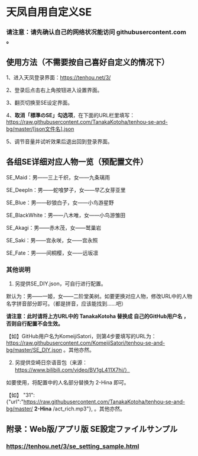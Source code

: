 # 天凤自用自定义SE

### 请注意：请先确认自己的网络状况能访问 githubusercontent.com 。

## 使用方法（不需要按自己喜好自定义的情况下）

1、进入天凤登录界面：https://tenhou.net/3/

2、登录后点击右上角按钮进入设置界面。

3、翻页切换至SE设定界面。

4、**取消「標準のSE」勾选项**，在下面的URL栏里填写：https://raw.githubusercontent.com/TanakaKotoha/tenhou-se-and-bg/master/[json文件名].json 

5、调节音量并试听效果后退出回到登录界面。


## 各组SE详细对应人物一览（预配置文件）

SE_Maid：男——三上千织，女——九条璃雨

SE_DeepIn：男——蛇喰梦子，女——早乙女芽亚里

SE_Blue：男——砂狼白子，女——小鸟游星野

SE_BlackWhite：男——八木唯，女——小鸟游雏田

SE_Akagi：男——赤木茂，女——鹫巢岩

SE_Saki：男——宫永咲，女——宫永照

SE_Fate：男——间桐樱，女——远坂凛


### 其他说明

1. 另提供SE_DIY.json，可自行进行配置。

默认为：男——一姬，女——二阶堂美树。如要更换对应人物，修改URL中的人物名字拼音部分即可。（都是拼音，应该能找到……吧）

**请注意：此时请将上方URL中的 TanakaKotoha 替换成 自己的GitHub用户名 ，否则自行配置不会生效。**

【如】GitHub用户名为KomeijiSatori，则第4步要填写的URL为：https://raw.githubusercontent.com/KomeijiSatori/tenhou-se-and-bg/master/SE_DIY.json 。其他亦然。

2. 另提供空崎日奈语音包（来源：https://www.bilibili.com/video/BV1gL411X7hi/）

如要使用，将配置中的人名部分替换为 2-Hina 即可。

【如】 "31":{"url":"https://raw.githubusercontent.com/TanakaKotoha/tenhou-se-and-bg/master/  **2-Hina**  /act_rich.mp3"}, 。其他亦然。


## 附录：Web版/アプリ版 SE設定ファイルサンプル

### https://tenhou.net/3/se_setting_sample.html
